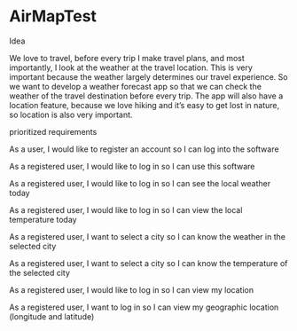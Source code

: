 # AirMapTest

Idea

We love to travel, before every trip I make travel plans, and most importantly, I look at the weather at the travel location. This is very important because the weather largely determines our travel experience. So we want to develop a weather forecast app so that we can check the weather of the travel destination before every trip. The app will also have a location feature, because we love hiking and it’s easy to get lost in nature, so location is also very important.

prioritized requirements

As a user, I would like to register an account so I can log into the software

As a registered user, I would like to log in so I can use this software

As a registered user, I would like to log in so I can see the local weather today

As a registered user, I would like to log in so I can view the local temperature today

As a registered user, I want to select a city so I can know the weather in the selected city

As a registered user, I want to select a city so I can know the temperature of the selected city

As a registered user, I would like to log in so I can view my location

As a registered user, I want to log in so I can view my geographic location (longitude and latitude)


